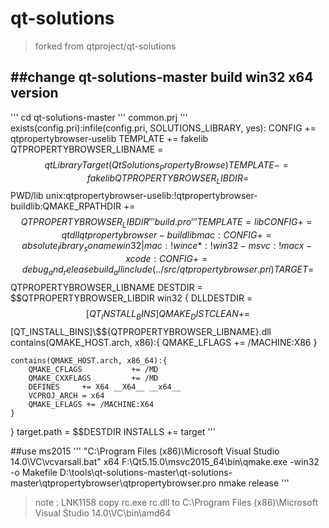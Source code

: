 # qt-solutions 
>forked from qtproject/qt-solutions 



##change qt-solutions-master build win32 x64 version 
---
'''
cd qt-solutions-master
'''
 common.prj 
 '''
 exists(config.pri):infile(config.pri, SOLUTIONS_LIBRARY, yes): CONFIG += qtpropertybrowser-uselib
TEMPLATE += fakelib
QTPROPERTYBROWSER_LIBNAME = $$qtLibraryTarget(QtSolutions_PropertyBrowse)
TEMPLATE -= fakelib
QTPROPERTYBROWSER_LIBDIR = $$PWD/lib
unix:qtpropertybrowser-uselib:!qtpropertybrowser-buildlib:QMAKE_RPATHDIR += $$QTPROPERTYBROWSER_LIBDIR
'''
build.pro 
'''
TEMPLATE=lib
CONFIG += qt dll qtpropertybrowser-buildlib
mac:CONFIG += absolute_library_soname
win32|mac:!wince*:!win32-msvc:!macx-xcode:CONFIG += debug_and_release build_all
include(../src/qtpropertybrowser.pri)
TARGET = $$QTPROPERTYBROWSER_LIBNAME
DESTDIR = $$QTPROPERTYBROWSER_LIBDIR
win32 {
    DLLDESTDIR = $$[QT_INSTALL_BINS]
    QMAKE_DISTCLEAN += $$[QT_INSTALL_BINS]\\$${QTPROPERTYBROWSER_LIBNAME}.dll
	contains(QMAKE_HOST.arch, x86):{
		QMAKE_LFLAGS += /MACHINE:X86
	}

	contains(QMAKE_HOST.arch, x86_64):{
		QMAKE_CFLAGS           += /MD
		QMAKE_CXXFLAGS         += /MD
		DEFINES     += X64 __X64__ __x64__
		VCPROJ_ARCH = x64
		QMAKE_LFLAGS += /MACHINE:X64
	}	
}
target.path = $$DESTDIR
INSTALLS += target
'''

##use ms2015 
'''
"C:\Program Files (x86)\Microsoft Visual Studio 14.0\VC\vcvarsall.bat"  x64
F:\Qt5.15.0\msvc2015_64\bin\qmake.exe  -win32  -o Makefile D:\tools\qt-solutions-master\qt-solutions-master\qtpropertybrowser\qtpropertybrowser.pro
nmake release
'''
>note : LNK1158 copy rc.exe rc.dll to C:\Program Files (x86)\Microsoft Visual Studio 14.0\VC\bin\amd64 

